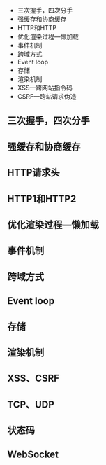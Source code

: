 * 三次握手，四次分手
* 强缓存和协商缓存
* HTTP和HTTP
* 优化渲染过程—懒加载
* 事件机制
* 跨域方式
* Event loop
* 存储
* 渲染机制
* XSS—跨网站指令码
* CSRF—跨站请求伪造

## 三次握手，四次分手
## 强缓存和协商缓存
## HTTP请求头
## HTTP1和HTTP2
## 优化渲染过程—懒加载
## 事件机制
## 跨域方式
## Event loop
## 存储
## 渲染机制
## XSS、CSRF
## TCP、UDP
## 状态码
## WebSocket
## 
